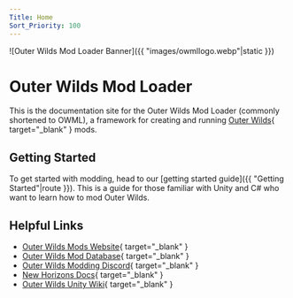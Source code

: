 ```yaml
---
Title: Home
Sort_Priority: 100
---
```


![Outer Wilds Mod Loader Banner]({{ "images/owmllogo.webp"|static }})

# Outer Wilds Mod Loader

This is the documentation site for the Outer Wilds Mod Loader (commonly shortened to OWML), a framework for creating and running [Outer Wilds](https://www.mobiusdigitalgames.com/outer-wilds.html){ target="_blank" } mods.

## Getting Started

To get started with modding, head to our [getting started guide]({{ "Getting Started"|route }}). This is a guide for those familiar with Unity and C# who want to learn how to mod Outer Wilds.

## Helpful Links

- [Outer Wilds Mods Website](https://outerwildsmods.com){ target="_blank" }
- [Outer Wilds Mod Database](https://github.com/ow-mods/ow-mod-db){ target="_blank" }
- [Outer Wilds Modding Discord](https://discord.gg/wusTQYbYTc){ target="_blank" }
- [New Horizons Docs](https://nh.outerwildsmods.com/){ target="_blank" }
- [Outer Wilds Unity Wiki](https://github.com/ow-mods/outerwildsmods.com/pull/245){ target="_blank" }
